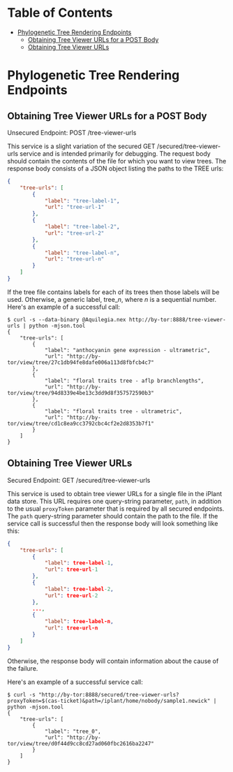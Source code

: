 # Table of Contents

* [Phylogenetic Tree Rendering Endpoints](#phylogenetic-tree-rendering-endpoints)
    * [Obtaining Tree Viewer URLs for a POST Body](#obtaining-tree-viewer-urls-for-a-post-body)
    * [Obtaining Tree Viewer URLs](#obtaining-tree-viewer-urls)

# Phylogenetic Tree Rendering Endpoints

## Obtaining Tree Viewer URLs for a POST Body

Unsecured Endpoint: POST /tree-viewer-urls

This service is a slight variation of the secured GET /secured/tree-viewer-urls
service and is intended primarily for debugging. The request body should contain
the contents of the file for which you want to view trees. The response body
consists of a JSON object listing the paths to the TREE urls:

```json
{
    "tree-urls": [
        {
            "label": "tree-label-1",
            "url": "tree-url-1"
        },
        {
            "label": "tree-label-2",
            "url": "tree-url-2"
        },
        {
            "label": "tree-label-n",
            "url": "tree-url-n"
        }
    ]
}
```

If the tree file contains labels for each of its trees then those labels will be
used. Otherwise, a generic label, tree\__n_, where _n_ is a sequential number.
Here's an example of a successful call:

```
$ curl -s --data-binary @Aquilegia.nex http://by-tor:8888/tree-viewer-urls | python -mjson.tool
{
    "tree-urls": [
        {
            "label": "anthocyanin gene expression - ultrametric",
            "url": "http://by-tor/view/tree/27c1db94fe8dafe006a113d8fbfcb4c7"
        },
        {
            "label": "floral traits tree - aflp branchlengths",
            "url": "http://by-tor/view/tree/94d8339e4be13c3dd9d8f357572590b3"
        },
        {
            "label": "floral traits tree - ultrametric",
            "url": "http://by-tor/view/tree/cd1c8ea9cc3792cbc4cf2e2d8353b7f1"
        }
    ]
}
```

## Obtaining Tree Viewer URLs

Secured Endpoint: GET /secured/tree-viewer-urls

This service is used to obtain tree viewer URLs for a single file in the iPlant
data store. This URL requires one query-string parameter, `path`, in addition to
the usual `proxyToken` parameter that is required by all secured endpoints.  The
`path` query-string parameter should contain the path to the file. If the
service call is successful then the response body will look something like this:

```json
{
    "tree-urls": [
        {
            "label": tree-label-1,
            "url": tree-url-1
        },
        {
            "label": tree-label-2,
            "url": tree-url-2
        },
        ...,
        {
            "label": tree-label-n,
            "url": tree-url-n
        }
    ]
}
```

Otherwise, the response body will contain information about the cause of the
failure.

Here's an example of a successful service call:

```
$ curl -s "http://by-tor:8888/secured/tree-viewer-urls?proxyToken=$(cas-ticket)&path=/iplant/home/nobody/sample1.newick" | python -mjson.tool
{
    "tree-urls": [
        {
            "label": "tree_0",
            "url": "http://by-tor/view/tree/d0f44d9cc8cd27ad060fbc2616ba2247"
        }
    ]
}
```
